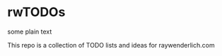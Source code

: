 # rwTODOs

some plain text

This repo is a collection of TODO lists and ideas for raywenderlich.com
